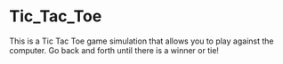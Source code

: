 # Tic_Tac_Toe
This is a Tic Tac Toe game simulation that allows you to play against the computer. Go back and forth until there is a winner or tie! 
